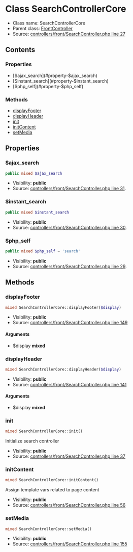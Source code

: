 Class SearchControllerCore
=====================





* Class name: SearchControllerCore
* Parent class: [FrontController](class.FrontControllerCore.md)
* Source: [controllers/front/SearchController.php line 27](https://github.com/PrestaShop/PrestaShop/blob/1.6.0.2/controllers/front/SearchController.php#L27)


Contents
--------


### Properties

* [$ajax_search](#property-$ajax_search)
* [$instant_search](#property-$instant_search)
* [$php_self](#property-$php_self)

### Methods

* [displayFooter](#method-displayFooter)
* [displayHeader](#method-displayHeader)
* [init](#method-init)
* [initContent](#method-initContent)
* [setMedia](#method-setMedia)




Properties
----------


### <a name="property-$ajax_search"></a>$ajax_search

```php
public mixed $ajax_search
```





* Visibility: **public**
* Source: [controllers/front/SearchController.php line 31](https://github.com/PrestaShop/PrestaShop/blob/1.6.0.2/controllers/front/SearchController.php#L31).


### <a name="property-$instant_search"></a>$instant_search

```php
public mixed $instant_search
```





* Visibility: **public**
* Source: [controllers/front/SearchController.php line 30](https://github.com/PrestaShop/PrestaShop/blob/1.6.0.2/controllers/front/SearchController.php#L30).


### <a name="property-$php_self"></a>$php_self

```php
public mixed $php_self = 'search'
```





* Visibility: **public**
* Source: [controllers/front/SearchController.php line 29](https://github.com/PrestaShop/PrestaShop/blob/1.6.0.2/controllers/front/SearchController.php#L29).


Methods
-------


### <a name="method-displayFooter"></a>displayFooter

```php
mixed SearchControllerCore::displayFooter($display)
```





* Visibility: **public**
* Source: [controllers/front/SearchController.php line 149](https://github.com/PrestaShop/PrestaShop/blob/1.6.0.2/controllers/front/SearchController.php#L149)


#### Arguments
* $display **mixed**



### <a name="method-displayHeader"></a>displayHeader

```php
mixed SearchControllerCore::displayHeader($display)
```





* Visibility: **public**
* Source: [controllers/front/SearchController.php line 141](https://github.com/PrestaShop/PrestaShop/blob/1.6.0.2/controllers/front/SearchController.php#L141)


#### Arguments
* $display **mixed**



### <a name="method-init"></a>init

```php
mixed SearchControllerCore::init()
```

Initialize search controller



* Visibility: **public**
* Source: [controllers/front/SearchController.php line 37](https://github.com/PrestaShop/PrestaShop/blob/1.6.0.2/controllers/front/SearchController.php#L37)




### <a name="method-initContent"></a>initContent

```php
mixed SearchControllerCore::initContent()
```

Assign template vars related to page content



* Visibility: **public**
* Source: [controllers/front/SearchController.php line 56](https://github.com/PrestaShop/PrestaShop/blob/1.6.0.2/controllers/front/SearchController.php#L56)




### <a name="method-setMedia"></a>setMedia

```php
mixed SearchControllerCore::setMedia()
```





* Visibility: **public**
* Source: [controllers/front/SearchController.php line 155](https://github.com/PrestaShop/PrestaShop/blob/1.6.0.2/controllers/front/SearchController.php#L155)



